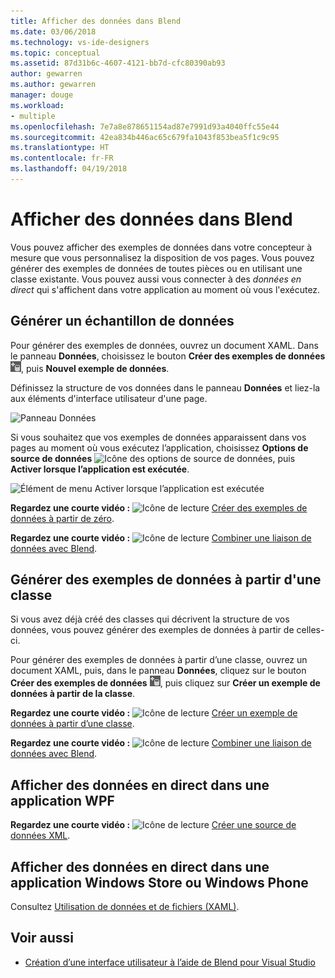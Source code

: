 ```yaml
---
title: Afficher des données dans Blend
ms.date: 03/06/2018
ms.technology: vs-ide-designers
ms.topic: conceptual
ms.assetid: 87d31b6c-4607-4121-bb7d-cfc80390ab93
author: gewarren
ms.author: gewarren
manager: douge
ms.workload:
- multiple
ms.openlocfilehash: 7e7a8e878651154ad87e7991d93a4040ffc55e44
ms.sourcegitcommit: 42ea834b446ac65c679fa1043f853bea5f1c9c95
ms.translationtype: HT
ms.contentlocale: fr-FR
ms.lasthandoff: 04/19/2018
---
```

# <a name="display-data-in-blend"></a>Afficher des données dans Blend

Vous pouvez afficher des exemples de données dans votre concepteur à mesure que vous personnalisez la disposition de vos pages. Vous pouvez générer des exemples de données de toutes pièces ou en utilisant une classe existante. Vous pouvez aussi vous connecter à des *données en direct* qui s'affichent dans votre application au moment où vous l'exécutez.

## <a name="generate-sample-data"></a>Générer un échantillon de données

Pour générer des exemples de données, ouvrez un document XAML. Dans le panneau **Données**, choisissez le bouton **Créer des exemples de données** ![Icône de création d’exemples de données](../designers/media/30540d76-7256-43ce-b5d9-4b2edf3d339f.png), puis **Nouvel exemple de données**.

Définissez la structure de vos données dans le panneau **Données** et liez-la aux éléments d'interface utilisateur d'une page.

![Panneau Données](../designers/media/496d7ebc-fe46-42f6-95a8-57b0e5be5d49.png)

Si vous souhaitez que vos exemples de données apparaissent dans vos pages au moment où vous exécutez l’application, choisissez **Options de source de données** ![Icône des options de source de données](../designers/media/ae1fd260-4f84-420d-b196-45fde357d81d.png), puis **Activer lorsque l’application est exécutée**.

![Élément de menu Activer lorsque l’application est exécutée](../designers/media/05d5356d-91bb-4e6b-b3f7-29b76852c4b3.png)

 **Regardez une courte vidéo :** ![Icône de lecture](../designers/media/bldadminconsoleinitialconfigicon.PNG) [Créer des exemples de données à partir de zéro](http://www.bing.com/videos/search?q=blend%20data&qs=n&form=QBVR&pq=blend%20data&sc=8-7&sp=-1&sk=#view=detail&mid=F8F2449A76956D480FD2F8F2449A76956D480FD2).

 **Regardez une courte vidéo :** ![Icône de lecture](../designers/media/bldadminconsoleinitialconfigicon.PNG) [Combiner une liaison de données avec Blend](https://www.youtube.com/watch?v=LSwPB6CAvjg).

## <a name="generate-sample-data-from-a-class"></a>Générer des exemples de données à partir d'une classe

Si vous avez déjà créé des classes qui décrivent la structure de vos données, vous pouvez générer des exemples de données à partir de celles-ci.

Pour générer des exemples de données à partir d’une classe, ouvrez un document XAML, puis, dans le panneau **Données**, cliquez sur le bouton **Créer des exemples de données** ![Icône de création d’exemples de données](../designers/media/30540d76-7256-43ce-b5d9-4b2edf3d339f.png), puis cliquez sur **Créer un exemple de données à partir de la classe**.

**Regardez une courte vidéo :** ![Icône de lecture](../designers/media/bldadminconsoleinitialconfigicon.PNG) [Créer un exemple de données à partir d’une classe](http://www.google.com/url?sa=t&rct=j&q=&esrc=s&source=video&cd=1&cad=rja&uact=8&ved=0CB0QtwIwAA&url=http%3A%2F%2Fchannel9.msdn.com%2FShows%2FInside%2BWindows%2BPhone%2FIWP54--Windows-Phone-Data-Binding-and-the-Magic-of-XAML&ei=F1oHVNryM4ysogSJ2oDYDw&usg=AFQjCNEYvw1WA1rdF7bfpj5RwMLUs7RCVg).

**Regardez une courte vidéo :** ![Icône de lecture](../designers/media/bldadminconsoleinitialconfigicon.PNG) [Combiner une liaison de données avec Blend](https://www.youtube.com/watch?v=LSwPB6CAvjg).

## <a name="show-live-data-in-a-wpf-application"></a>Afficher des données en direct dans une application WPF

**Regardez une courte vidéo :** ![Icône de lecture](../designers/media/bldadminconsoleinitialconfigicon.PNG) [Créer une source de données XML](https://www.youtube.com/watch?v=RjQueappjqk&feature=youtube_gdata).

## <a name="show-live-data-in-a-store-or-phone-app"></a>Afficher des données en direct dans une application Windows Store ou Windows Phone

Consultez [Utilisation de données et de fichiers (XAML)](http://msdn.microsoft.com/library/windows/apps/xaml/br229562.aspx).

## <a name="see-also"></a>Voir aussi

- [Création d’une interface utilisateur à l’aide de Blend pour Visual Studio](../designers/creating-a-ui-by-using-blend-for-visual-studio.md)